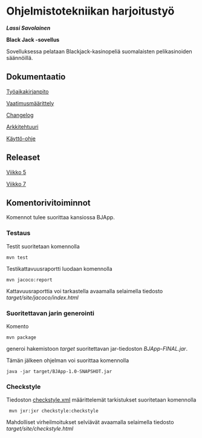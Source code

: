 # Ohjelmistotekniikan harjoitustyö

***Lassi Savolainen***

**Black Jack -sovellus**

Sovelluksessa pelataan Blackjack-kasinopeliä suomalaisten pelikasinoiden säännöillä.

## Dokumentaatio

[Työaikakirjanpito](https://github.com/lassisav/BJApp/blob/master/documentation/tuntikirjanpito.md)

[Vaatimusmäärittely](https://github.com/lassisav/BJApp/blob/master/documentation/vaatimusmaarittely.md)

[Changelog](https://github.com/lassisav/BJApp/blob/master/documentation/changelog.md)

[Arkkitehtuuri](https://github.com/lassisav/BJApp/blob/master/documentation/arkkitehtuuri.md)

[Käyttö-ohje](https://github.com/lassisav/BJApp/blob/master/documentation/kayttoohje.md)

## Releaset

[Viikko 5](https://github.com/lassisav/BJApp/releases/tag/viikko5)

[Viikko 7](https://github.com/lassisav/BJApp/releases/tag/viikko7)

## Komentorivitoiminnot

Komennot tulee suorittaa kansiossa BJApp.

### Testaus

Testit suoritetaan komennolla

```
mvn test
```

Testikattavuusraportti luodaan komennolla

```
mvn jacoco:report
```

Kattavuusraporttia voi tarkastella avaamalla selaimella tiedosto _target/site/jacoco/index.html_

### Suoritettavan jarin generointi

Komento

```
mvn package
```

generoi hakemistoon _target_ suoritettavan jar-tiedoston _BJApp-FINAL.jar_.

Tämän jälkeen ohjelman voi suorittaa komennolla 

```
java -jar target/BJApp-1.0-SNAPSHOT.jar
```

### Checkstyle

Tiedoston [checkstyle.xml](https://github.com/lassisav/BJApp/blob/master/BJApp/checkstyle.xml) määrittelemät tarkistukset suoritetaan komennolla

```
 mvn jxr:jxr checkstyle:checkstyle
```

Mahdolliset virheilmoitukset selviävät avaamalla selaimella tiedosto _target/site/checkstyle.html_
